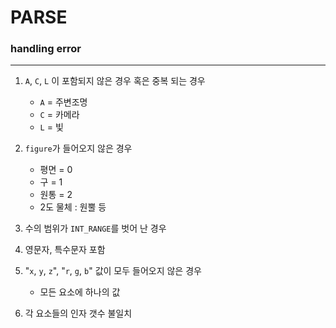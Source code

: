 # PARSE
### handling error
***
1. `A`, `C`, `L` 이 포함되지 않은 경우 혹은 중복 되는 경우
   - `A` = 주변조명
   - `C` = 카메라
   - `L` = 빛
     
2. `figure`가 들어오지 않은 경우
   - 평면 = 0
   - 구 = 1
   - 원통 = 2
   - 2도 물체 : 원뿔 등
     
3. 수의 범위가 `INT_RANGE`를 벗어 난 경우
   
4. 영문자, 특수문자 포함
   
5. "`x`, `y`, `z`", "`r`, `g`, `b`" 값이 모두 들어오지 않은 경우
   - 모든 요소에 하나의 값
     
6. 각 요소들의 인자 갯수 불일치